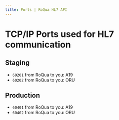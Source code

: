 ```yaml
---
title: Ports | RoQua HL7 API
---
```


# TCP/IP Ports used for HL7 communication

## Staging

* `60201` from RoQua to you: A19
* `60202` from RoQua to you: ORU

## Production

* `60401` from RoQua to you: A19
* `60402` from RoQua to you: ORU
